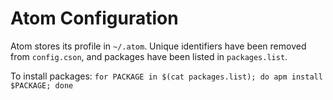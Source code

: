 Atom Configuration
==================

Atom stores its profile in `~/.atom`. Unique identifiers have been removed from `config.cson`, and packages have been listed in `packages.list`.

To install packages: `for PACKAGE in $(cat packages.list); do apm install $PACKAGE; done`
